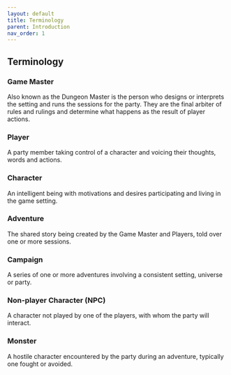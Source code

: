 ```yaml
---
layout: default
title: Terminology
parent: Introduction
nav_order: 1
---
```


## Terminology

### Game Master

Also known as the Dungeon Master is the person who designs or interprets the setting and runs the sessions for the party. They are the final arbiter of rules and rulings and determine what happens as the result of player actions. 


### Player

A party member taking control of a character and voicing their thoughts, words and actions. 


### Character

An intelligent being with motivations and desires participating and living in the game setting. 


### Adventure

The shared story being created by the Game Master and Players, told over one or more sessions.


### Campaign

A series of one or more adventures involving a consistent setting, universe or party. 


### Non-player Character (NPC)

A character not played by one of the players, with whom the party will interact.


### Monster

A hostile character encountered by the party during an adventure, typically one fought or avoided.

